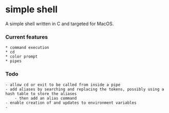 # simple shell

A simple shell written in C and targeted for MacOS.

### Current features
    * command execution
    * cd
    * color prompt
    * pipes

### Todo
    - allow cd or exit to be called from inside a pipe
    - add aliases by searching and replacing the tokens, possibly using a hash table to store the aliases
        - then add an alias command
    - enable creation of and updates to environment variables
    - 